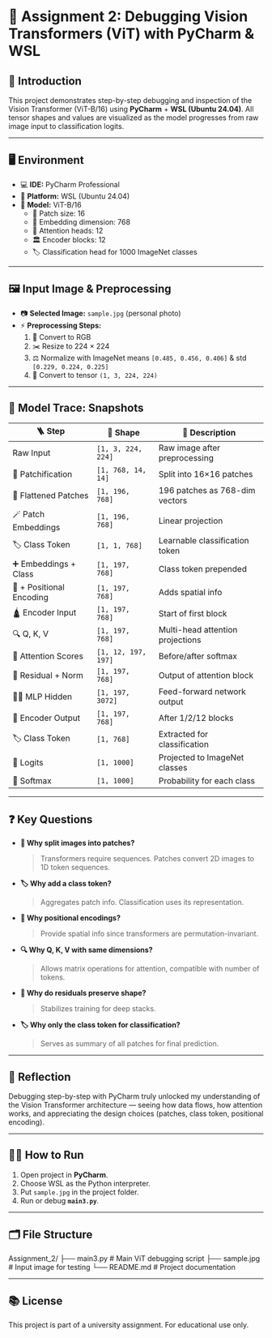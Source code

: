 # 🚀 Assignment 2: Debugging Vision Transformers (ViT) with PyCharm & WSL

## 👋 Introduction
This project demonstrates step-by-step debugging and inspection of the Vision Transformer (ViT-B/16) using **PyCharm** + **WSL (Ubuntu 24.04)**. All tensor shapes and values are visualized as the model progresses from raw image input to classification logits.

---

## 🖥️ Environment
- 💻 **IDE:** PyCharm Professional
- 🐧 **Platform:** WSL (Ubuntu 24.04)
- 🎨 **Model:** ViT-B/16  
    - 🧩 Patch size: 16  
    - 🧠 Embedding dimension: 768  
    - 🔮 Attention heads: 12  
    - 🏛️ Encoder blocks: 12  
    - 🏷️ Classification head for 1000 ImageNet classes

---

## 🖼️ Input Image & Preprocessing
- 📷 **Selected Image:** `sample.jpg` (personal photo)
- ⚡ **Preprocessing Steps:**
    1. 🌈 Convert to RGB
    2. ✂️ Resize to 224 × 224
    3. ⚖️ Normalize with ImageNet means `[0.485, 0.456, 0.406]` & std `[0.229, 0.224, 0.225]`
    4. 🧬 Convert to tensor `(1, 3, 224, 224)`

---

## 🦾 Model Trace: Snapshots

| 🪜 **Step**                | 🧩 **Shape**       | 📝 **Description**               |
|---------------------------|-------------------|----------------------------------|
| Raw Input                 | `[1, 3, 224, 224]`  | Raw image after preprocessing    |
| 🚦 Patchification         | `[1, 768, 14, 14]`  | Split into 16×16 patches         |
| 🧹 Flattened Patches      | `[1, 196, 768]`     | 196 patches as 768-dim vectors   |
| 🪄 Patch Embeddings       | `[1, 196, 768]`     | Linear projection                |
| 🏷️ Class Token            | `[1, 1, 768]`       | Learnable classification token   |
| ➕ Embeddings + Class      | `[1, 197, 768]`     | Class token prepended            |
| 🔢 + Positional Encoding  | `[1, 197, 768]`     | Adds spatial info                |
| 🛕 Encoder Input           | `[1, 197, 768]`     | Start of first block             |
| 🔍 Q, K, V                | `[1, 197, 768]`     | Multi-head attention projections |
| 🧮 Attention Scores        | `[1, 12, 197, 197]` | Before/after softmax             |
| 🔗 Residual + Norm        | `[1, 197, 768]`     | Output of attention block        |
| 🧑‍💻 MLP Hidden            | `[1, 197, 3072]`    | Feed-forward network output      |
| 🏁 Encoder Output          | `[1, 197, 768]`     | After 1/2/12 blocks              |
| 🏷️ Class Token            | `[1, 768]`          | Extracted for classification     |
| 🚨 Logits                 | `[1, 1000]`         | Projected to ImageNet classes    |
| 🧮 Softmax                | `[1, 1000]`         | Probability for each class       |

---

## ❓ Key Questions

- **🧩 Why split images into patches?**  
  > Transformers require sequences. Patches convert 2D images to 1D token sequences.

- **🏷️ Why add a class token?**  
  > Aggregates patch info. Classification uses its representation.

- **🔢 Why positional encodings?**  
  > Provide spatial info since transformers are permutation-invariant.

- **🔍 Why Q, K, V with same dimensions?**  
  > Allows matrix operations for attention, compatible with number of tokens.

- **🔗 Why do residuals preserve shape?**  
  > Stabilizes training for deep stacks.

- **🏷️ Why only the class token for classification?**  
  > Serves as summary of all patches for final prediction.

---

## 🌈 Reflection
Debugging step-by-step with PyCharm truly unlocked my understanding of the Vision Transformer architecture — seeing how data flows, how attention works, and appreciating the design choices (patches, class token, positional encoding).

---

## 🏃‍♀️ How to Run

1. Open project in **PyCharm**.
2. Choose WSL as the Python interpreter.
3. Put `sample.jpg` in the project folder.
4. Run or debug **`main3.py`**.

---

## 🗂️ File Structure

Assignment_2/
├── main3.py # Main ViT debugging script
├── sample.jpg # Input image for testing
└── README.md # Project documentation


---

## 📚 License

This project is part of a university assignment. For educational use only.

